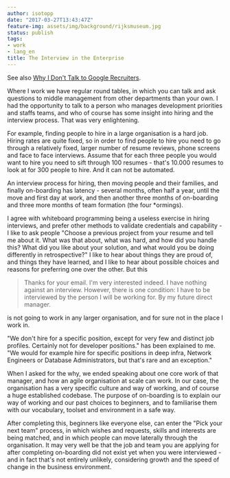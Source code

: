 ```yaml
---
author: isotopp
date: "2017-03-27T13:43:47Z"
feature-img: assets/img/background/rijksmuseum.jpg
status: publish
tags:
- work
- lang_en
title: The Interview in the Enterprise
---
```


See also 
[Why I Don't Talk to Google Recruiters](http://www.yegor256.com/2017/02/21/say-no-to-google-recruiters.html).

Where I work we have regular round tables, in
which you can talk and ask questions to middle management from other
departments than your own. I had the opportunity to talk to a person who
manages development priorities and staffs teams, and who of course has some
insight into hiring and the interview process. That was very enlightening.

For example, finding people to hire in a large organisation is a hard job.
Hiring rates are quite fixed, so in order to find people to hire you need to
go through a relatively fixed, larger number of resume reviews, phone
screens and face to face interviews. Assume that for each three people you
would want to hire you need to sift through 100 resumes - that's 10.000
resumes to look at for 300 people to hire. And it can not be automated.

An interview process for hiring, then moving people and their families, and
finally on-boarding has latency - several months, often half a year, until
the move and first day at work, and then another three months of on-boarding
and three more months of team formation (the four \*ormings). 

I agree with whiteboard programming being a useless exercise in hiring
interviews, and prefer other methods to validate credentials and capability -
I like to ask people "Choose a previous project from your resume and tell
me about it. What was that about, what was hard, and how did you handle
this? What did you like about your solution, and what would you be doing
differently in retrospective?" I like to hear about things they are proud
of, and things they have learned, and I like to hear about possible choices
and reasons for preferring one over the other. But this

> Thanks for your email. I'm very interested indeed. I have nothing against
> an interview. However, there is one condition: I have to be interviewed by
> the person I will be working for. By my future direct manager.

is not going to work in any larger organisation, and for sure not in the
place I work in.

"We don't hire for a specific position, except for very few and distinct job
profiles. Certainly not for developer positions." has been explained to me.
"We would for example hire for specific positions in deep infra, Network
Engineers or Database Administrators, but that's rare and an exception."

When I asked for the why, we ended speaking about one core work of that
manager, and how an agile organisation at scale can work. In our case, the
organisation has a very specific culture and way of working, and of course a
huge established codebase. The purpose of on-boarding is to explain our way
of working and our past choices to beginners, and to familiarise them with
our vocabulary, toolset and environment in a safe way.

After completing this, beginners like everyone else, can enter the "Pick
your next team" process, in which wishes and requests, skills and interests
are being matched, and in which people can move laterally through the
organisation. It may very well be that the job and team you are applying for
after completing on-boarding did not exist yet when you were interviewed -
and in fact that's not entirely unlikely, considering growth and the speed
of change in the business environment.
